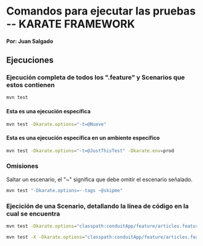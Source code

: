 # Comandos para ejecutar las pruebas -- KARATE FRAMEWORK
#### Por: Juan Salgado
## Ejecuciones
### Ejecución completa de todos los ".feature" y Scenarios que estos contienen
```bash
mvn test
```
#### Esta es una ejecución específica
```bash
mvn test -Dkarate.options="-t=@Nueve"
```
#### Esta es una ejecución específica en un ambiente específico
```bash
mvn test -Dkarate.options="-t=@JustThisTest" -Dkarate.env=prod
```
### Omisiones
Saltar un escenario, el "~" significa que debe omitir el escenario señalado.
```bash
mvn test "-Dkarate.options=--tags ~@skipme"
```
### Ejecición de una Scenario, detallando la línea de código en la cual se encuentra

```bash
mvn test -Dkarate.options="classpath:conduitApp/feature/articles.feature:19"
```
```bash
mvn test -X -Dkarate.options="classpath:conduitApp/feature/articles.feature:11"
```